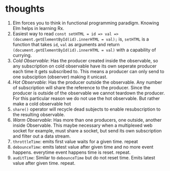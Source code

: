 # thoughts

1) Elm forces you to think in functional programming paradigm. Knowing Elm helps in learning Rx.
2) Easiest way to read `const setHTML = id => val => (document.getElementById(id).innerHTML = val);` is, `setHTML` is a function that takes `id`, `val` as arguments and return `(document.getElementById(id).innerHTML = val)` with a capability of currying.
3) *Cold Observable*: Has the producer created inside the observable, so any subscription on cold observable have its own seperate producer each time it gets subscribed to. This means a producer can only send to one subsciption (observer) making it unicast.
4) *Hot Observable*: Has the producer outside the observable. Any number of subscription will share the reference to the producer. Since the producer is outside of the observable we cannot teardown the producer. For this particular reason we do not use the hot observable. But rather make a cold observable hot
5) `share()` operator will recycle dead subjects to enable resubscription to the resulting observable.
6) *Warm Observable*: Has more than one producers, one outside, another inside Observable. This maybe necessary when a multiplexed web socket for example, must share a socket, but send its own subscription and filter out a data stream.
7) `throttleTime`: emits first value waits for a given time. repeat
8) `debounceTime`: emits latest value after given time and no more event happens. everytime event happens time is reset. repeat.
9) `auditTime`: Similar to `debounceTime` but do not reset time. Emits latest value after given time. repeat.


